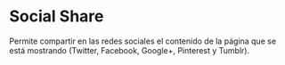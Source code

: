 Social Share
============

Permite compartir en las redes sociales el contenido de la página que se está mostrando (Twitter, Facebook, Google+, Pinterest y Tumblr).

